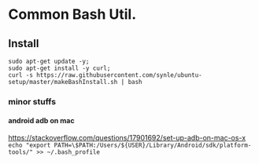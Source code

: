 # Common Bash Util.

## Install
```
sudo apt-get update -y; 
sudo apt-get install -y curl;
curl -s https://raw.githubusercontent.com/synle/ubuntu-setup/master/makeBashInstall.sh | bash
```



### minor stuffs
#### android adb on mac
https://stackoverflow.com/questions/17901692/set-up-adb-on-mac-os-x
`echo "export PATH=\$PATH:/Users/${USER}/Library/Android/sdk/platform-tools/" >> ~/.bash_profile`
